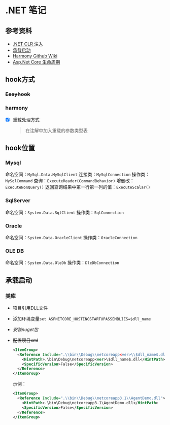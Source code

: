 # .NET 笔记

## 参考资料

- [.NET CLR 注入](https://zhuanlan.zhihu.com/p/61464591)
- [承载启动](https://docs.microsoft.com/zh-cn/aspnet/core/fundamentals/host/platform-specific-configuration?view=aspnetcore-3.1)
- [Harmony Github Wiki](https://github.com/pardeike/Harmony/wiki/Bootstrapping)
- [Asp.Net Core 生命周期](https://cloud.tencent.com/developer/article/1029834)

## hook方式

### ~~Easyhook~~

### harmony

- [x] 重载处理方式
  > 在注解中加入重载的参数类型表

## hook位置

### Mysql

命名空间：`MySql.Data.MySqlClient`
连接类：`MySqlConnection`
操作类：`MySqlCommand`
查询：`ExecuteReader(CommandBehavior)`
增删改：`ExecuteNonQuery()`
返回查询结果中第一行第一列的值：`ExecuteScalar()`

### SqlServer

命名空间：`System.Data.SqlClient`
操作类：`SqlConnection`

### Oracle

命名空间：`System.Data.OracleClient`
操作类：`OracleConnection`

### OLE DB

命名空间：`System.Data.OleDb`
操作类：`DleDbConnection`

## 承载启动

### 类库

- 项目引用DLL文件
- 添加环境变量`set ASPNETCORE_HOSTINGSTARTUPASSEMBLIES=$dll_name`
- *安装nuget包*
- ~~配置项目xml~~
  
  ```xml
  <ItemGroup>
    <Reference Include=".\\bin\\Debug\\netcoreapp<ver>\\$dll_name$.dll">
      <HintPath>.\bin\Debug\netcoreapp<ver>\$dll_name$.dll</HintPath>
      <SpecificVersion>False</SpecificVersion>
    </Reference>
  </ItemGroup>
  ```

  示例：

  ```xml
  <ItemGroup>
    <Reference Include=".\\bin\\Debug\\netcoreapp3.1\\AgentDemo.dll">
      <HintPath>.\bin\Debug\netcoreapp3.1\AgentDemo.dll</HintPath>
      <SpecificVersion>False</SpecificVersion>
    </Reference>
  </ItemGroup>

  ```

